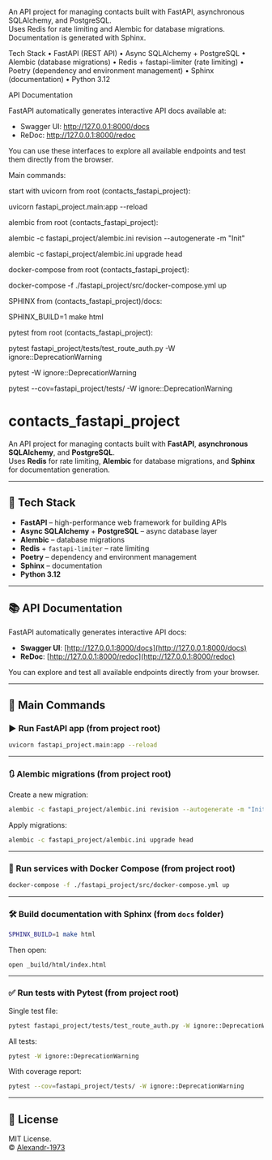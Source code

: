 An API project for managing contacts built with FastAPI, asynchronous SQLAlchemy, and PostgreSQL.  
Uses Redis for rate limiting and Alembic for database migrations.  
Documentation is generated with Sphinx.

Tech Stack
    •	FastAPI (REST API)
    •	Async SQLAlchemy + PostgreSQL
    •	Alembic (database migrations)
    •	Redis + fastapi-limiter (rate limiting)
    •	Poetry (dependency and environment management)
    •	Sphinx (documentation)
    •	Python 3.12

API Documentation

FastAPI automatically generates interactive API docs available at:

- Swagger UI: http://127.0.0.1:8000/docs
- ReDoc: http://127.0.0.1:8000/redoc

You can use these interfaces to explore all available endpoints and test them directly from the browser.

Main commands:

start with uvicorn from root (contacts_fastapi_project):

uvicorn fastapi_project.main:app --reload

alembic from root (contacts_fastapi_project):

alembic -c fastapi_project/alembic.ini revision --autogenerate -m "Init"

alembic -c fastapi_project/alembic.ini upgrade head

docker-compose from root (contacts_fastapi_project):

docker-compose -f ./fastapi_project/src/docker-compose.yml up

SPHINX from (contacts_fastapi_project)/docs: 

SPHINX_BUILD=1 make html

pytest from root (contacts_fastapi_project):

pytest fastapi_project/tests/test_route_auth.py -W ignore::DeprecationWarning

pytest -W ignore::DeprecationWarning

pytest --cov=fastapi_project/tests/ -W ignore::DeprecationWarning


# contacts_fastapi_project

An API project for managing contacts built with **FastAPI**, **asynchronous SQLAlchemy**, and **PostgreSQL**.  
Uses **Redis** for rate limiting, **Alembic** for database migrations, and **Sphinx** for documentation generation.

---

## 🚀 Tech Stack

- **FastAPI** – high-performance web framework for building APIs  
- **Async SQLAlchemy** + **PostgreSQL** – async database layer  
- **Alembic** – database migrations  
- **Redis** + `fastapi-limiter` – rate limiting  
- **Poetry** – dependency and environment management  
- **Sphinx** – documentation  
- **Python 3.12**

---

## 📚 API Documentation

FastAPI automatically generates interactive API docs:

- **Swagger UI**: [http://127.0.0.1:8000/docs](http://127.0.0.1:8000/docs)  
- **ReDoc**: [http://127.0.0.1:8000/redoc](http://127.0.0.1:8000/redoc)  

You can explore and test all available endpoints directly from your browser.

---

## 🧩 Main Commands

### ▶️ Run FastAPI app (from project root)

```bash
uvicorn fastapi_project.main:app --reload
```

---

### 🔃 Alembic migrations (from project root)

Create a new migration:

```bash
alembic -c fastapi_project/alembic.ini revision --autogenerate -m "Init"
```

Apply migrations:

```bash
alembic -c fastapi_project/alembic.ini upgrade head
```

---

### 🐳 Run services with Docker Compose (from project root)

```bash
docker-compose -f ./fastapi_project/src/docker-compose.yml up
```

---

### 🛠 Build documentation with Sphinx (from `docs` folder)

```bash
SPHINX_BUILD=1 make html
```

Then open:

```bash
open _build/html/index.html
```

---

### ✅ Run tests with Pytest (from project root)

Single test file:

```bash
pytest fastapi_project/tests/test_route_auth.py -W ignore::DeprecationWarning
```

All tests:

```bash
pytest -W ignore::DeprecationWarning
```

With coverage report:

```bash
pytest --cov=fastapi_project/tests/ -W ignore::DeprecationWarning
```

---

## 🧾 License

MIT License.  
© [Alexandr-1973](https://github.com/Alexandr-1973)